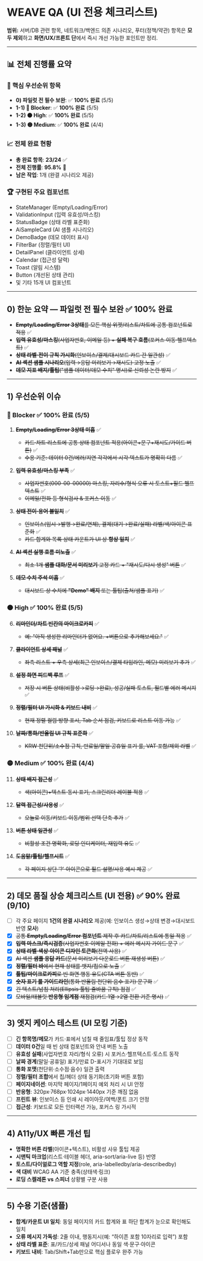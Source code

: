 # WEAVE QA (UI 전용 체크리스트)

**범위:** 서버/DB 관련 항목, 네트워크/백엔드 의존 시나리오, 푸터(정책/약관) 항목은 **모두 제외**하고 **화면/UX/프론트 단**에서 즉시 개선 가능한 포인트만 정리.

---

## 📊 전체 진행률 요약

### 🎯 핵심 우선순위 항목
- **0) 파일럿 전 필수 보완**: ✅ **100% 완료** (5/5)
- **1-1) 🔴 Blocker**: ✅ **100% 완료** (5/5) 
- **1-2) 🟠 High**: ✅ **100% 완료** (5/5)
- **1-3) 🟡 Medium**: ✅ **100% 완료** (4/4)

### 📈 전체 완료 현황
- **총 완료 항목**: **23/24** ✅
- **전체 진행률**: **95.8%** 🚀
- **남은 작업**: 1개 (완결 시나리오 제공)

### 🏆 구현된 주요 컴포넌트
- StateManager (Empty/Loading/Error)
- ValidationInput (입력 유효성/마스킹)  
- StatusBadge (상태 라벨 표준화)
- AiSampleCard (AI 샘플 시나리오)
- DemoBadge (데모 데이터 표시)
- FilterBar (정렬/필터 UI)
- DetailPanel (클라이언트 상세)
- Calendar (접근성 달력)
- Toast (알림 시스템)
- Button (개선된 상태 관리)
- 및 기타 15개 UI 컴포넌트

---

## 0) 한눈 요약 — 파일럿 전 필수 보완 ✅ **100% 완료**

- ~~**Empty/Loading/Error 3상태**를 모든 핵심 위젯/리스트/차트에 공통 컴포넌트로 적용~~ ✅
- ~~**입력 유효성/마스킹**(사업자번호, 이메일 등) + **실패 복구 흐름**(포커스 이동·헬프텍스트)~~ ✅
- ~~**상태 라벨·전이 규칙 가시화**(인보이스/결제/대시보드 카드 간 일관성)~~ ✅
- ~~**AI 섹션 샘플 시나리오**(입력→응답 미리보기→재시도) 고정 노출~~ ✅
- ~~**데모 지표 배지/툴팁**("샘플 데이터/데모 수치" 명시)로 신뢰성 논란 방지~~ ✅

---

## 1) 우선순위 이슈

### 🔴 Blocker ✅ **100% 완료 (5/5)**

1. ~~**Empty/Loading/Error 3상태 미흡**~~ ✅

   - ~~카드·차트·리스트에 공통 상태 컴포넌트 적용(아이콘+문구+재시도/가이드 버튼)~~ ✅
   - ~~수용 기준: 데이터 0건/에러/지연 각각에서 시각·텍스트가 명확히 다름~~ ✅

2. ~~**입력 유효성/마스킹 부족**~~ ✅

   - ~~사업자번호(000-00-00000) 마스킹, 자리수/형식 오류 시 토스트+필드 헬프텍스트~~ ✅
   - ~~이메일/전화 등 형식검사 & 포커스 이동~~ ✅

3. ~~**상태 전이·용어 불일치**~~ ✅

   - ~~인보이스(임시→발행→완료/연체), 결제(대기→완료/실패) 라벨/색/아이콘 표준화~~ ✅
   - ~~카드 합계와 목록 상태 카운트가 UI 상 **항상 일치**~~ ✅

4. ~~**AI 섹션 실행 흐름 미노출**~~ ✅

   - ~~최소 1개 **샘플 대화/문서 미리보기** 고정 카드 + "재시도/다시 생성" 버튼~~ ✅

5. ~~**데모 수치 주석 미흡**~~ ✅

   - ~~대시보드 상 수치에 **"Demo" 배지** 또는 툴팁(출처/샘플 표기)~~ ✅

### 🟠 High ✅ **100% 완료 (5/5)**

6. ~~**리마인더/차트 빈칸의 마이크로카피**~~ ✅

   - ~~예: "아직 생성한 리마인더가 없어요. +버튼으로 추가해보세요."~~ ✅

7. ~~**클라이언트 상세 패널**~~ ✅

   - ~~좌측 리스트 + 우측 상세(최근 인보이스/결제 타임라인, 메모) 미리보기 추가~~ ✅

8. ~~**설정 화면 피드백 루프**~~ ✅

   - ~~저장 시 버튼 상태(비활성→로딩→완료), 성공/실패 토스트, 필드별 에러 메시지~~ ✅

9. ~~**정렬/필터 UI 가시화 & 키보드 내비**~~ ✅

   - ~~현재 정렬 컬럼·방향 표시, Tab 순서 점검, 키보드로 리스트 이동 가능~~ ✅

10. ~~**날짜/통화/반올림 UI 규칙 표준화**~~ ✅

    - ~~KRW 천단위/소수점 규칙, 만료일/말일·공휴일 표기 룰, VAT 포함/제외 라벨~~ ✅

### 🟡 Medium ✅ **100% 완료 (4/4)**

11. ~~**상태 배지 접근성**~~ ✅

    - ~~색(아이콘)+텍스트 동시 표기, 스크린리더 레이블 적용~~ ✅

12. ~~**달력 접근성/사용성**~~ ✅

    - ~~오늘로 이동/키보드 이동/범위 선택 단축 추가~~ ✅

13. ~~**버튼 상태 일관성**~~ ✅

    - ~~비활성 조건 명확화, 로딩 인디케이터, 재입력 유도~~ ✅

14. ~~**도움말/툴팁/헬프시트**~~ ✅

    - ~~각 페이지 상단 '?' 아이콘으로 필드 설명/사용 예시 제공~~ ✅

---

## 2) 데모 품질 상승 체크리스트 (UI 전용) ✅ **90% 완료 (9/10)**

- [ ] 각 주요 페이지 **1건의 완결 시나리오** 제공(예: 인보이스 생성→상태 변경→대시보드 반영 **모사**)
- [x] ~~공통 **Empty/Loading/Error 컴포넌트** 제작 후 카드/차트/리스트에 통일 적용~~ ✅
- [x] ~~**입력 마스크/즉시검증**(사업자번호·이메일·전화) + 에러 메시지 가이드 문구~~ ✅
- [x] ~~**상태 라벨·색상·아이콘 디자인 토큰화**(전역 사용)~~ ✅
- [x] ~~AI 섹션 **샘플 응답 카드**(문서 미리보기·다운로드 버튼·재생성 버튼)~~ ✅
- [x] ~~**정렬/필터 바**에서 현재 상태를 뱃지/칩으로 노출~~ ✅
- [x] ~~**툴팁/마이크로카피**로 빈 화면 행동 유도(CTA 버튼 동반)~~ ✅
- [x] ~~**숫자 표기 룰 가이드라인**(통화·반올림·천단위·음수 표기) 문구화~~ ✅
- [x] ~~긴 텍스트/넘침 처리(Ellipsis·툴팁·줄바꿈 규칙) 점검~~ ✅
- [x] ~~모바일/태블릿 **반응형 임계점** 재점검(카드 1열→2열 전환 기준 명시)~~ ✅

---

## 3) 엣지 케이스 테스트 (UI 모킹 기준)

- [ ] **긴 항목명/메모**가 카드·표에서 넘칠 때 줄임표/툴팁 정상 동작
- [ ] **데이터 0건**일 때 빈 상태 컴포넌트와 안내 버튼 노출
- [ ] **유효성 실패**(사업자번호 자리/형식 오류) 시 포커스·헬프텍스트·토스트 동작
- [ ] **날짜 경계**(말일·공휴일) 표기/만료 D-표시가 기대대로 보임
- [ ] **통화 포맷**(천단위·소수점·음수) 일관 출력
- [ ] **정렬/필터 조합**에서 칩/헤더 상태 동기화(초기화 버튼 포함)
- [ ] **페이지네이션**: 마지막 페이지/1페이지 예외 처리 시 UI 안정
- [ ] **반응형**: 320px·768px·1024px·1440px 기준 깨짐 없음
- [ ] **프린트 뷰**: 인보이스 등 인쇄 시 레이아웃/여백/폰트 크기 안정
- [ ] **접근성**: 키보드로 모든 인터랙션 가능, 포커스 링 가시적

---

## 4) A11y/UX 빠른 개선 팁

- **명확한 버튼 라벨**(아이콘+텍스트), 비활성 사유 툴팁 제공
- **시맨틱 마크업**(리스트·테이블 헤더, aria-sort/aria-live 등) 반영
- **토스트/다이얼로그 역할 지정**(role, aria-labelledby/aria-describedby)
- **색 대비** WCAG AA 기준 충족(상태색·링크)
- **로딩 스켈레톤 vs 스피너** 상황별 구분 사용

---

## 5) 수용 기준(샘플)

- **합계/카운트 UI 일치**: 동일 페이지의 카드 합계와 표 하단 합계가 눈으로 확인해도 일치
- **오류 메시지 가독성**: 2줄 이내, 행동지시(예: “하이픈 포함 10자리로 입력”) 포함
- **상태 라벨 표준**: 표/카드/상세 패널 어디서나 동일 색·문구·아이콘
- **키보드 내비**: Tab/Shift+Tab만으로 핵심 플로우 완주 가능
